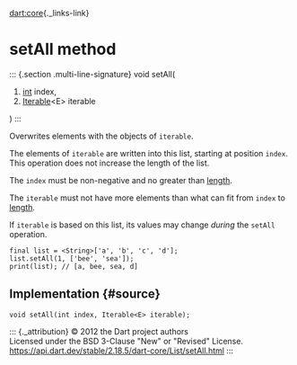 [dart:core](../../dart-core/dart-core-library){._links-link}

setAll method
=============

::: {.section .multi-line-signature}
void setAll(

1.  [int](../int-class) index,
2.  [Iterable](../iterable-class)\<E\> iterable

)
:::

Overwrites elements with the objects of `iterable`.

The elements of `iterable` are written into this list, starting at
position `index`. This operation does not increase the length of the
list.

The `index` must be non-negative and no greater than [length](length).

The `iterable` must not have more elements than what can fit from
`index` to [length](length).

If `iterable` is based on this list, its values may change *during* the
`setAll` operation.

``` {.language-dart data-language="dart"}
final list = <String>['a', 'b', 'c', 'd'];
list.setAll(1, ['bee', 'sea']);
print(list); // [a, bee, sea, d]
```

Implementation {#source}
--------------

``` {.language-dart data-language="dart"}
void setAll(int index, Iterable<E> iterable);
```

::: {._attribution}
© 2012 the Dart project authors\
Licensed under the BSD 3-Clause \"New\" or \"Revised\" License.\
<https://api.dart.dev/stable/2.18.5/dart-core/List/setAll.html>
:::
